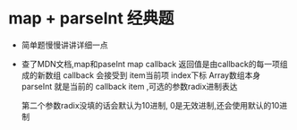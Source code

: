 # map + parseInt 经典题

- 简单题慢慢讲讲详细一点
- 查了MDN文档,map和paseInt
    map callback 返回值是由callback的每一项组成的新数组
    callback 会接受到 item当前项 index下标 Array数组本身
    parseInt 就是当前的 callback item ,可选的参数radix进制表达

    第二个参数radix没填的话会默认为10进制,
    0是无效进制,还会使用默认的10进制